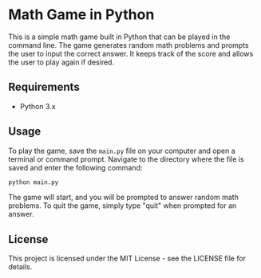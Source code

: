 # Math Game in Python

This is a simple math game built in Python that can be played in the command line. The game generates random math problems and prompts the user to input the correct answer. It keeps track of the score and allows the user to play again if desired.

## Requirements

- Python 3.x

## Usage

To play the game, save the `main.py` file on your computer and open a terminal or command prompt. Navigate to the directory where the file is saved and enter the following command:

```bash
python main.py
```
The game will start, and you will be prompted to answer random math problems. To quit the game, simply type "quit" when prompted for an answer.

## License
This project is licensed under the MIT License - see the LICENSE file for details.
